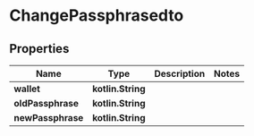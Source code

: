 
# ChangePassphrasedto

## Properties
| Name | Type | Description | Notes |
| ------------ | ------------- | ------------- | ------------- |
| **wallet** | **kotlin.String** |  |  |
| **oldPassphrase** | **kotlin.String** |  |  |
| **newPassphrase** | **kotlin.String** |  |  |



